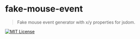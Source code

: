 # fake-mouse-event

> Fake mouse event generator with x/y properties for jsdom.

[![MIT License](https://img.shields.io/badge/license-MIT-blue.svg?style=flat)](LICENSE)

